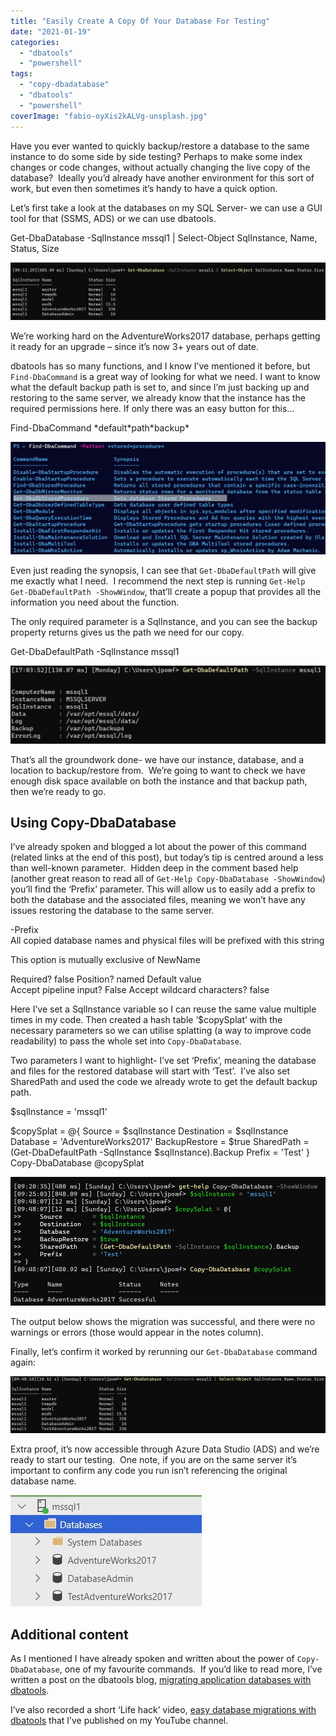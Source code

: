 ```yaml
---
title: "Easily Create A Copy Of Your Database For Testing"
date: "2021-01-19"
categories: 
  - "dbatools"
  - "powershell"
tags: 
  - "copy-dbadatabase"
  - "dbatools"
  - "powershell"
coverImage: "fabio-oyXis2kALVg-unsplash.jpg"
---
```


Have you ever wanted to quickly backup/restore a database to the same instance to do some side by side testing? Perhaps to make some index changes or code changes, without actually changing the live copy of the database?  Ideally you’d already have another environment for this sort of work, but even then sometimes it’s handy to have a quick option.

Let’s first take a look at the databases on my SQL Server- we can use a GUI tool for that (SSMS, ADS) or we can use dbatools.

Get-DbaDatabase -SqlInstance mssql1 | Select-Object SqlInstance, Name, Status, Size

![Get-DbaDatabase](images/GetDatabase.jpg)

We’re working hard on the AdventureWorks2017 database, perhaps getting it ready for an upgrade – since it’s now 3+ years out of date.

dbatools has so many functions, and I know I’ve mentioned it before, but `Find-DbaCommand` is a great way of looking for what we need. I want to know what the default backup path is set to, and since I’m just backing up and restoring to the same server, we already know that the instance has the required permissions here. If only there was an easy button for this…

Find-DbaCommand \*default\*path\*backup\*

![results of Find-DbaCommand](images/findcommand.jpg)

Even just reading the synopsis, I can see that `Get-DbaDefaultPath` will give me exactly what I need.  I recommend the next step is running `Get-Help Get-DbaDefaultPath -ShowWindow`, that’ll create a popup that provides all the information you need about the function.

The only required parameter is a SqlInstance, and you can see the backup property returns gives us the path we need for our copy.

Get-DbaDefaultPath -SqlInstance mssql1

![Get-DbaDefaultPath output](images/GetDbaDefaultPath.jpg)

That’s all the groundwork done- we have our instance, database, and a location to backup/restore from.  We’re going to want to check we have enough disk space available on both the instance and that backup path, then we’re ready to go.

## **Using Copy-DbaDatabase**

I’ve already spoken and blogged a lot about the power of this command (related links at the end of this post), but today’s tip is centred around a less than well-known parameter.  Hidden deep in the comment based help (another great reason to read all of `Get-Help Copy-DbaDatabase -ShowWindow`) you’ll find the ‘Prefix’ parameter. This will allow us to easily add a prefix to both the database and the associated files, meaning we won’t have any issues restoring the database to the same server.

\-Prefix <String>        
All copied database names and physical files will be prefixed with this string            	

This option is mutually exclusive of NewName
        
Required?                    false
Position?                    named
Default value            
Accept pipeline input?       False 
Accept wildcard characters?  false

Here I’ve set a SqlInstance variable so I can reuse the same value multiple times in my code. Then created a hash table ‘$copySplat’ with the necessary parameters so we can utilise splatting (a way to improve code readability) to pass the whole set into `Copy-DbaDatabase`. 

Two parameters I want to highlight- I’ve set ‘Prefix’, meaning the database and files for the restored database will start with ‘Test’.  I’ve also set SharedPath and used the code we already wrote to get the default backup path.

$sqlInstance = 'mssql1'
 
$copySplat = @{
    Source        = $sqlInstance
    Destination   = $sqlInstance
    Database      = 'AdventureWorks2017'
    BackupRestore = $true
    SharedPath    = (Get-DbaDefaultPath -SqlInstance $sqlInstance).Backup
    Prefix        = 'Test'
}
Copy-DbaDatabase @copySplat

![Copy-DbaDatabase](images/copyDatabase.jpg)

The output below shows the migration was successful, and there were no warnings or errors (those would appear in the notes column).

Finally, let’s confirm it worked by rerunning our `Get-DbaDatabase` command again:

![](images/GetDatabaseAfter.jpg)

Extra proof, it’s now accessible through Azure Data Studio (ADS) and we’re ready to start our testing.  One note, if you are on the same server it’s important to confirm any code you run isn’t referencing the original database name.

![](images/ADSView.jpg)

## **Additional content**

As I mentioned I have already spoken and written about the power of `Copy-DbaDatabase`, one of my favourite commands.  If you’d like to read more, I’ve written a post on the dbatools blog, [migrating application databases with dbatools](https://dbatools.io/migrating-application-dbs/).

I’ve also recorded a short ‘Life hack’ video, [easy database migrations with dbatools](https://www.youtube.com/watch?v=Fraig15pwxE&t=1s) that I’ve published on my YouTube channel.

